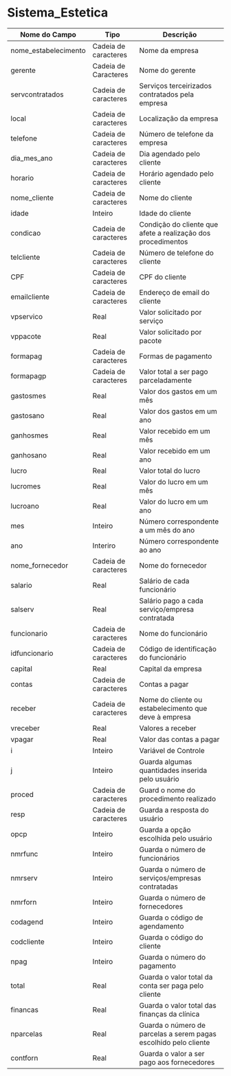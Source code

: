 # Sistema_Estetica
|Nome do Campo| Tipo |Descrição|
|-------------|----|---------|
|nome_estabelecimento|Cadeia de caracteres |Nome da  empresa|
|gerente|Cadeia de Caracteres| Nome do  gerente|
|servcontratados|Cadeia de caracteres|Serviços terceirizados contratados pela empresa| 
|local| Cadeia de caracteres| Localização da empresa|
| telefone | Cadeia de caracteres | Número de telefone da empresa|
| dia_mes_ano| Cadeia de caracteres | Dia agendado pelo cliente|
|horario| Cadeia de caracteres |Horário agendado pelo cliente|
|nome_cliente| Cadeia de caracteres | Nome do cliente|
|idade| Inteiro|Idade do cliente|
|condicao| Cadeia de caracteres|  Condição do cliente que afete a realização dos procedimentos|
|telcliente| Cadeia de caracteres| Número de telefone do cliente|
|CPF| Cadeia de caracteres| CPF do cliente|
|emailcliente| Cadeia de caracteres| Endereço de email do cliente|
|vpservico| Real| Valor solicitado por serviço|
|vppacote| Real| Valor solicitado por pacote|
|formapag| Cadeia de caracteres|Formas de pagamento|
|formapagp|Cadeia de caracteres|Valor total a ser pago parceladamente|
|gastosmes| Real| Valor dos gastos em um mês|
|gastosano| Real| Valor dos gastos em um ano|
|ganhosmes| Real| Valor recebido em um mês|
|ganhosano| Real| Valor recebido em um ano|
|lucro| Real| Valor total do lucro|
|lucromes| Real| Valor do lucro em um mês|
|lucroano| Real| Valor do lucro em um ano|
|mes| Inteiro| Número correspondente a um mês do ano|
|ano| Interiro| Número correspondente ao ano|
|nome_fornecedor|Cadeia de caracteres|Nome do  fornecedor|
|salario| Real| Salário de cada funcionário|
|salserv|Real|Salário pago a cada serviço/empresa contratada|
|funcionario|Cadeia de caracteres| Nome do funcionário|
|idfuncionario| Cadeia de caracteres| Código de identificação do funcionário|
|capital| Real| Capital da empresa|
|contas| Cadeia de caracteres| Contas a pagar|
|receber| Cadeia de caracteres| Nome do cliente ou estabelecimento que deve à empresa|
|vreceber| Real| Valores a receber|
|vpagar| Real| Valor das contas a pagar|
|i|Inteiro|Variável de Controle|
|j|Inteiro|Guarda algumas quantidades inserida pelo usuário|
|proced|Cadeia de caracteres| Guard o nome do procedimento realizado|
|resp|Cadeia de caracteres|Guarda a resposta do usuário|
|opcp|Inteiro|Guarda a opção escolhida pelo usuário|
|nmrfunc|Inteiro|Guarda o número de funcionários|
|nmrserv|Inteiro |Guarda o número de serviços/empresas contratadas|
|nmrforn|Inteiro | Guarda o número de fornecedores|
|codagend|Inteiro|Guarda o código de agendamento|
|codcliente|Inteiro|Guarda o código do  cliente|
|npag|Inteiro|Guarda o número do pagamento|
|total|Real|Guarda o valor total da conta ser paga pelo cliente|
|financas|Real|Guarda o valor total das finanças da clínica|
|nparcelas|Real|Guarda o número de parcelas a serem pagas escolhido pelo cliente|
|contforn|Real|Guarda o valor a ser pago aos fornecedores|




